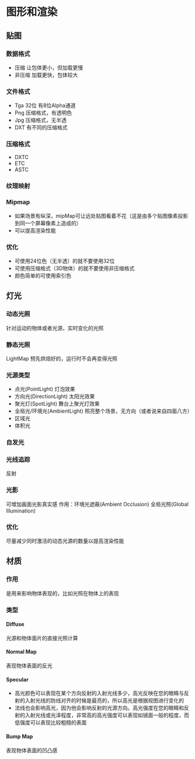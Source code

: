 # 图形和渲染

## 贴图
### 数据格式
- 压缩 让包体更小，但加载更慢
- 非压缩 加载更快，包体较大

### 文件格式
- Tga 32位 有8位Alpha通道
- Png 压缩格式，有透明色
- Jpg 压缩格式，无半透
- DXT 有不同的压缩格式

### 压缩格式
- DXTC
- ETC
- ASTC

### 纹理映射

### Mipmap
- 如果场景有纵深，mipMap可让远处贴图看着不花（这是由多个贴图像素投影到同一个屏幕像素上造成的）
- 可以提高渲染性能

### 优化
- 可使用24位色（无半透）的就不要使用32位
- 可使用压缩格式（3D物体）的就不要使用非压缩格式
- 颜色简单的可使用索引色

## 灯光
### 动态光照
针对运动的物体或者光源，实时变化的光照
### 静态光照
LightMap
预先烘焙好的，运行时不会再变得光照
### 光源类型
- 点光(PointLight) 灯泡效果
- 方向光(DirectionLight) 太阳光效果
- 聚光灯(SpotLight) 舞台上聚光灯效果
- 全局光/环境光(AmbientLight) 照亮整个场景，无方向（或者说来自四面八方）
- 区域光
- 体积光
### 自发光
### 光线追踪
反射
### 光影
可增加画面光影真实感 作用：环境光遮蔽(Ambient Occlusion) 全局光照(Global Illumination)
### 优化
尽量减少同时激活的动态光源的数量以提高渲染性能

## 材质
### 作用
是用来影响物体表现的，比如光照在物体上的表现

### 类型
#### Diffuse
光源和物体面片的直接光照计算
#### Normal Map
表现物体表面的反光
#### Specular
- 高光颜色可以表现在某个方向反射的入射光线多少，高光反映在您的眼睛与反射的入射光线的防线对齐的时候是最亮的，所以高光是根据视图进行变化的
- 法线也会影响高光，因为他会影响反射的光源方向。高光强度在您的眼睛和反射的入射光线或光泽程度，非常高的高光强度可以表现如镜面一般的程度，而低强度可以表现比较粗糙的表面
#### Bump Map
表现物体表面的凹凸感
